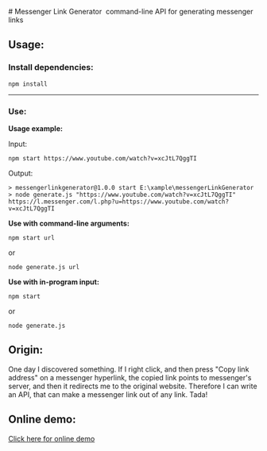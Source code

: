
﻿# Messenger Link Generator
﻿
command-line API for generating messenger links
## Usage:

### Install dependencies:
```
npm install
```
---
### Use:

**Usage example:**

Input:

```
npm start https://www.youtube.com/watch?v=xcJtL7QggTI
```

Output:

```
> messengerlinkgenerator@1.0.0 start E:\xample\messengerLinkGenerator
> node generate.js "https://www.youtube.com/watch?v=xcJtL7QggTI"
https://l.messenger.com/l.php?u=https://www.youtube.com/watch?v=xcJtL7QggTI
```

**Use with command-line arguments:**

```
npm start url
```
or
```
node generate.js url
```

**Use with in-program input:**
```
npm start
```
or
```
node generate.js
```
## Origin:
One day I discovered something. If I right click, and then press "Copy link address" on a messenger hyperlink, the copied link points to messenger's server, and then it redirects me to the original website. Therefore I can write an API, that can make a messenger link out of any link. Tada!
## Online demo:
[Click here for online demo](https://replit.com/@PiciAkk/messengerLinkGenerator)
